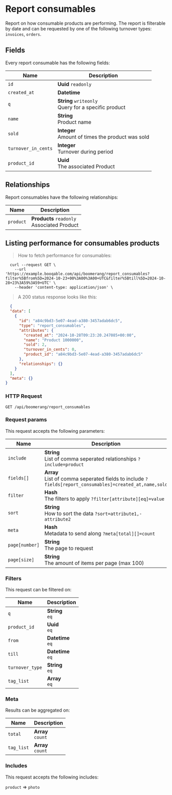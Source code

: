 # Report consumables

Report on how consumable products are performing. The report is filterable by date and can be requested by one of the following turnover types: `invoices`, `orders`.

## Fields
Every report consumable has the following fields:

Name | Description
-- | --
`id` | **Uuid** `readonly`<br>
`created_at` | **Datetime** <br>
`q` | **String** `writeonly`<br>Query for a specific product
`name` | **String** <br>Product name
`sold` | **Integer** <br>Amount of times the product was sold
`turnover_in_cents` | **Integer** <br>Turnover during period
`product_id` | **Uuid** <br>The associated Product


## Relationships
Report consumables have the following relationships:

Name | Description
-- | --
`product` | **Products** `readonly`<br>Associated Product


## Listing performance for consumables products



> How to fetch performance for consumables:

```shell
  curl --request GET \
    --url 'https://example.booqable.com/api/boomerang/report_consumables?filter%5Bfrom%5D=2024-10-23+00%3A00%3A00+UTC&filter%5Btill%5D=2024-10-28+23%3A59%3A59+UTC' \
    --header 'content-type: application/json' \
```

> A 200 status response looks like this:

```json
  {
  "data": [
    {
      "id": "a84c9bd3-5e07-4ead-a380-3457adab6dc5",
      "type": "report_consumables",
      "attributes": {
        "created_at": "2024-10-28T09:23:20.247085+00:00",
        "name": "Product 1000000",
        "sold": 2,
        "turnover_in_cents": 0,
        "product_id": "a84c9bd3-5e07-4ead-a380-3457adab6dc5"
      },
      "relationships": {}
    }
  ],
  "meta": {}
}
```

### HTTP Request

`GET /api/boomerang/report_consumables`

### Request params

This request accepts the following parameters:

Name | Description
-- | --
`include` | **String** <br>List of comma seperated relationships `?include=product`
`fields[]` | **Array** <br>List of comma seperated fields to include `?fields[report_consumables]=created_at,name,sold`
`filter` | **Hash** <br>The filters to apply `?filter[attribute][eq]=value`
`sort` | **String** <br>How to sort the data `?sort=attribute1,-attribute2`
`meta` | **Hash** <br>Metadata to send along `?meta[total][]=count`
`page[number]` | **String** <br>The page to request
`page[size]` | **String** <br>The amount of items per page (max 100)


### Filters

This request can be filtered on:

Name | Description
-- | --
`q` | **String** <br>`eq`
`product_id` | **Uuid** <br>`eq`
`from` | **Datetime** <br>`eq`
`till` | **Datetime** <br>`eq`
`turnover_type` | **String** <br>`eq`
`tag_list` | **Array** <br>`eq`


### Meta

Results can be aggregated on:

Name | Description
-- | --
`total` | **Array** <br>`count`
`tag_list` | **Array** <br>`count`


### Includes

This request accepts the following includes:

`product` => 
`photo`







